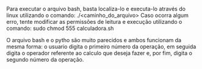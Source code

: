 Para executar o arquivo bash, basta localiza-lo e executa-lo através do linux utilizando o comando:
./<caminho_do_arquivo>
Caso ocorra algum erro, tente modificar as permissões de leitura e execução utilizando o comando:
sudo chmod 555 calculadora.sh

O arquivo bash e o pytho são muito parecidos e ambos funcionam da mesma forma: o usuario digita o primeiro número da operação, em seguida digita o operador referente ao calculo que deseja fazer e, por fim, digita o segundo número da operação.
